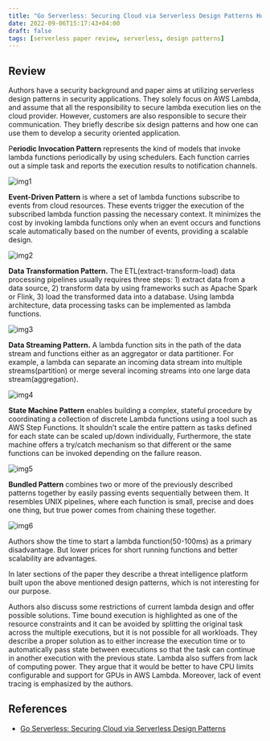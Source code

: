 ```yaml
---
title: "Go Serverless: Securing Cloud via Serverless Design Patterns HotCloud'18"
date: 2022-09-06T15:17:43+04:00
draft: false
tags: [serverless paper review, serverless, design patterns]
---
```

## Review
Authors have a security background and paper aims at utilizing serverless design patterns in security applications. They solely focus on AWS Lambda, and assume that all the responsibility to secure lambda execution lies on the cloud provider. However, customers are also responsible to secure their communication. They briefly describe six design patterns and how one can use them to develop a security oriented application.

P**eriodic Invocation Pattern** represents the kind of models that invoke lambda functions periodically by using schedulers. Each function carries out a simple task and reports the execution results to notification channels.

![img1](https://s3.us-west-2.amazonaws.com/secure.notion-static.com/02f5a2e9-9533-445d-829a-c1a7d700859a/Screenshot_from_2022-09-06_14-27-53.png?X-Amz-Algorithm=AWS4-HMAC-SHA256&X-Amz-Content-Sha256=UNSIGNED-PAYLOAD&X-Amz-Credential=AKIAT73L2G45EIPT3X45%2F20220906%2Fus-west-2%2Fs3%2Faws4_request&X-Amz-Date=20220906T112230Z&X-Amz-Expires=86400&X-Amz-Signature=044ec7568fb7a8a9f2f283d272d2dd4acd85998bc0e780e707f9a237cbe85cb0&X-Amz-SignedHeaders=host&response-content-disposition=filename%20%3D%22Screenshot%2520from%25202022-09-06%252014-27-53.png%22&x-id=GetObject)

**Event-Driven Pattern** is where a set of lambda functions subscribe to events from cloud resources. These events trigger the execution of the subscribed lambda function passing the necessary context. It minimizes the cost by invoking lambda functions only when an event occurs and functions scale automatically based on the number of events, providing a scalable design.

![img2](https://s3.us-west-2.amazonaws.com/secure.notion-static.com/fabec05c-daa5-4473-9127-5138927928aa/Screenshot_from_2022-09-06_14-28-20.png?X-Amz-Algorithm=AWS4-HMAC-SHA256&X-Amz-Content-Sha256=UNSIGNED-PAYLOAD&X-Amz-Credential=AKIAT73L2G45EIPT3X45%2F20220906%2Fus-west-2%2Fs3%2Faws4_request&X-Amz-Date=20220906T112316Z&X-Amz-Expires=86400&X-Amz-Signature=e27f03ead60903ecf5afd8b54a269458f073cdc48ffb2f97bd802e34c0fc6c27&X-Amz-SignedHeaders=host&response-content-disposition=filename%20%3D%22Screenshot%2520from%25202022-09-06%252014-28-20.png%22&x-id=GetObject)

**Data Transformation Pattern.** The ETL(extract-transform-load) data processing pipelines usually requires three steps: 1) extract data from a data source, 2) transform data by using frameworks such as Apache Spark or Flink, 3) load the transformed data into a database. Using lambda architecture, data processing tasks can be implemented as lambda functions.

![img3](https://s3.us-west-2.amazonaws.com/secure.notion-static.com/0f78fc8d-e13c-4097-8bf1-77332e538605/Screenshot_from_2022-09-06_14-28-04.png?X-Amz-Algorithm=AWS4-HMAC-SHA256&X-Amz-Content-Sha256=UNSIGNED-PAYLOAD&X-Amz-Credential=AKIAT73L2G45EIPT3X45%2F20220906%2Fus-west-2%2Fs3%2Faws4_request&X-Amz-Date=20220906T112334Z&X-Amz-Expires=86400&X-Amz-Signature=fbbc6314227bd623be35efd53ca4733f7a071e6479e3b26382f501dfa013622f&X-Amz-SignedHeaders=host&response-content-disposition=filename%20%3D%22Screenshot%2520from%25202022-09-06%252014-28-04.png%22&x-id=GetObject)

**Data Streaming Pattern.** A lambda function sits in the path of the data stream and functions either as an aggregator or data partitioner. For example, a lambda can separate an incoming data stream into multiple streams(partition) or merge several incoming streams into one large data stream(aggregation). 

![img4](https://s3.us-west-2.amazonaws.com/secure.notion-static.com/e4d287b2-b415-475b-b317-3ec3d679d784/Screenshot_from_2022-09-06_14-28-27.png?X-Amz-Algorithm=AWS4-HMAC-SHA256&X-Amz-Content-Sha256=UNSIGNED-PAYLOAD&X-Amz-Credential=AKIAT73L2G45EIPT3X45%2F20220906%2Fus-west-2%2Fs3%2Faws4_request&X-Amz-Date=20220906T112424Z&X-Amz-Expires=86400&X-Amz-Signature=55bdc34986556eb7277dc48d88ae9a232c4ceeb24e560ab8dbf273987d00ad8b&X-Amz-SignedHeaders=host&response-content-disposition=filename%20%3D%22Screenshot%2520from%25202022-09-06%252014-28-27.png%22&x-id=GetObject)

**State Machine Pattern** enables building a complex, stateful procedure by coordinating a collection of discrete Lambda functions using a tool such as AWS Step Functions. It shouldn’t scale the entire pattern as tasks defined for each state can be scaled up/down individually, Furthermore, the state machine offers a try/catch mechanism so that different or the same functions can be invoked depending on the failure reason. 

![img5](https://s3.us-west-2.amazonaws.com/secure.notion-static.com/401e5618-bacf-485a-96fc-abaaf51434ae/Screenshot_from_2022-09-06_14-28-49.png?X-Amz-Algorithm=AWS4-HMAC-SHA256&X-Amz-Content-Sha256=UNSIGNED-PAYLOAD&X-Amz-Credential=AKIAT73L2G45EIPT3X45%2F20220906%2Fus-west-2%2Fs3%2Faws4_request&X-Amz-Date=20220906T112600Z&X-Amz-Expires=86400&X-Amz-Signature=1d396cf33d4e529556f352fbb586328b98f7e8a7450ccae47770030866b85881&X-Amz-SignedHeaders=host&response-content-disposition=filename%20%3D%22Screenshot%2520from%25202022-09-06%252014-28-49.png%22&x-id=GetObject)

**Bundled Pattern** combines two or more of the previously described patterns together by easily passing events sequentially between them. It resembles UNIX pipelines, where each function is small, precise and does one thing, but true power comes from chaining these together. 

![img6](https://s3.us-west-2.amazonaws.com/secure.notion-static.com/fc8aa752-ef51-453f-a570-3b4485f4b24c/Screenshot_from_2022-09-06_14-28-33.png?X-Amz-Algorithm=AWS4-HMAC-SHA256&X-Amz-Content-Sha256=UNSIGNED-PAYLOAD&X-Amz-Credential=AKIAT73L2G45EIPT3X45%2F20220906%2Fus-west-2%2Fs3%2Faws4_request&X-Amz-Date=20220906T112614Z&X-Amz-Expires=86400&X-Amz-Signature=e27314a11b27d0a8f1eda160733388842ce62fece1595ef21542426424c095b0&X-Amz-SignedHeaders=host&response-content-disposition=filename%20%3D%22Screenshot%2520from%25202022-09-06%252014-28-33.png%22&x-id=GetObject)

Authors show the time to start a lambda function(50-100ms) as a primary disadvantage. But lower prices for short running functions and better scalability are advantages. 

In later sections of the paper they describe a threat intelligence platform built upon the above mentioned design patterns, which is not interesting for our purpose. 

Authors also discuss some restrictions of current lambda design and offer possible solutions. Time bound execution is highlighted as one of the resource constraints and it can be avoided by splitting the original task across the multiple executions, but it is not possible for all workloads. They describe a proper solution as to either increase the execution time or to automatically pass state between executions so that the task can continue in another execution with the previous state. Lambda also suffers from lack of computing power. They argue that it would be better to have CPU limits configurable and support for GPUs in AWS Lambda. Moreover, lack of event tracing is emphasized by the authors. 

## References
- [Go Serverless: Securing Cloud via Serverless Design Patterns](https://www.usenix.org/conference/hotcloud18/presentation/hong)